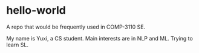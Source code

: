 # hello-world
A repo that would be frequently used in COMP-3110 SE.

My name is Yuxi, a CS student. Main interests are in NLP and ML. Trying to learn SL.
